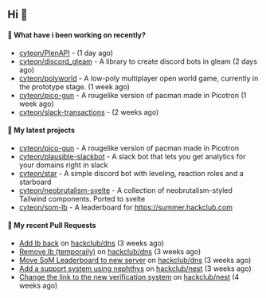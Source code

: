 ## Hi 👋

#### 👀 What have i been working on recently?

- [cyteon/PlenAPI](https://github.com/cyteon/PlenAPI) -  (1 day ago)
- [cyteon/discord_gleam](https://github.com/cyteon/discord_gleam) - A library to create discord bots in gleam (2 days ago)
- [cyteon/polyworld](https://github.com/cyteon/polyworld) - A low-poly multiplayer open world game, currently in the prototype stage.  (1 week ago)
- [cyteon/pico-gun](https://github.com/cyteon/pico-gun) - A rougelike version of pacman made in Picotron (1 week ago)
- [cyteon/slack-transactions](https://github.com/cyteon/slack-transactions) -  (2 weeks ago)

#### 🌱 My latest projects

- [cyteon/pico-gun](https://github.com/cyteon/pico-gun) - A rougelike version of pacman made in Picotron
- [cyteon/plausible-slackbot](https://github.com/cyteon/plausible-slackbot) - A slack bot that lets you get analytics for your domains right in slack
- [cyteon/star](https://github.com/cyteon/star) - A simple discord bot with leveling, reaction roles and a starboard
- [cyteon/neobrutalism-svelte](https://github.com/cyteon/neobrutalism-svelte) - A collection of neobrutalism-styled Tailwind components. Ported to svelte
- [cyteon/som-lb](https://github.com/cyteon/som-lb) - A leaderboard for https://summer.hackclub.com

#### 🔨 My recent Pull Requests

- [Add lb back](https://github.com/hackclub/dns/pull/1910) on [hackclub/dns](https://github.com/hackclub/dns) (3 weeks ago)
- [Remove lb (temporaily)](https://github.com/hackclub/dns/pull/1909) on [hackclub/dns](https://github.com/hackclub/dns) (3 weeks ago)
- [Move SoM Leaderboard to new server](https://github.com/hackclub/dns/pull/1908) on [hackclub/dns](https://github.com/hackclub/dns) (3 weeks ago)
- [Add a support system using nephthys](https://github.com/hackclub/nest/pull/130) on [hackclub/nest](https://github.com/hackclub/nest) (3 weeks ago)
- [Change the link to the new verification system](https://github.com/hackclub/nest/pull/129) on [hackclub/nest](https://github.com/hackclub/nest) (4 weeks ago)
